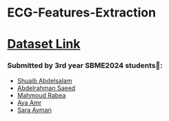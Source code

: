 # ECG-Features-Extraction

# [Dataset Link](https://physionet.org/content/apnea-ecg/1.0.0/)

<div id='team'>
  
### Submitted by 3rd year SBME2024 students💉:
* [Shuaib Abdelsalam](https://github.com/ShuaibSaleh)
* [Abdelrahman Saeed](https://github.com/Abdelrahman-Yousef) 
* [Mahmoud Rabea](https://github.com/MahmoudRabea13)
* [Aya Amr](https://github.com/ayaamrr) 
* [Sara Ayman](https://github.com/SaraElwatany) 
</div>
